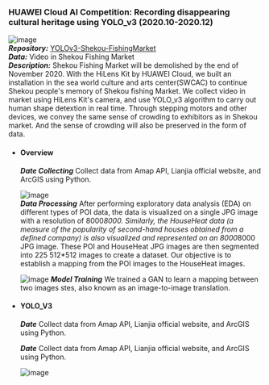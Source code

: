 ### HUAWEI Cloud AI Competition: Recording disappearing cultural heritage using YOLO_v3 (2020.10-2020.12)
![image](https://user-images.githubusercontent.com/82434538/235476675-01f44a94-cbbd-4176-9113-4fd9eb0627bd.png)\
  ***Repository:*** [YOLOv3-Shekou-FishingMarket](https://github.com/SZU-WenjieHuang/YOLOv3-ShekouMarket)\
  ***Data:*** Video in Shekou Fishing Market\
  ***Description:*** Shekou Fishing Market will be demolished by the end of November 2020. With the HiLens Kit by HUAWEI Cloud, we built an installation in the sea world culture and arts center(SWCAC) to continue Shekou people's memory of Shekou fishing Market. We collect video in market using HiLens Kit's camera, and use YOLO_v3 algorithm to carry out human shape detextion in real time. Through stepping motors and other devices, we convey the same sense of crowding to exhibitors as in Shekou market. And the sense of crowding will also be preserved in the form of data.
  
- #### Overview
  ***Date Collecting*** Collect data from Amap API, Lianjia official website, and ArcGIS using Python.</p>
  ![image](https://user-images.githubusercontent.com/82434538/235477141-e6117feb-7690-4058-a565-47ba75927737.png)\
  ***Data Processing*** After performing exploratory data analysis (EDA) on different types of POI data, the data is visualized on a single JPG image with a resolution of 8000*8000. Similarly, the HouseHeat data (a measure of the popularity of second-hand houses obtained from a defined company) is also visualized and represented on an 8000*8000 JPG image. These POI and HouseHeat JPG images are then segmented into 225 512*512 images to create a dataset. Our objective is to establish a mapping from the POI images to the HouseHeat images.</p>
  ![image](https://user-images.githubusercontent.com/82434538/235477535-5a2b8d89-c204-4125-8930-aa185c5a1a57.png)
  ***Model Training*** We trained a GAN to learn a mapping between two images stes, also known as an image-to-image translation.</p>

- #### YOLO_V3
  ***Date*** Collect data from Amap API, Lianjia official website, and ArcGIS using Python.</p>
  ***Date*** Collect data from Amap API, Lianjia official website, and ArcGIS using Python.</p>
  ![image](https://user-images.githubusercontent.com/82434538/235478030-e53540ba-2336-4d70-9fdd-f9599f00ebe0.png)
